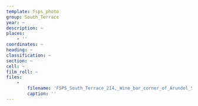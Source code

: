 ```yaml
---
template: fsps_photo
group: South_Terrace
year: ~
description: ~
places:
    - ''
coordinates: ~
heading: ~
classification: ~
section: ~
cell: ~
film_roll: ~
files:
    -
        filename: 'FSPS_South_Terrace_214,_Wine_bar_corner_of_Arundel_Street,_14-1-D.png'
        caption: ''
---
```

